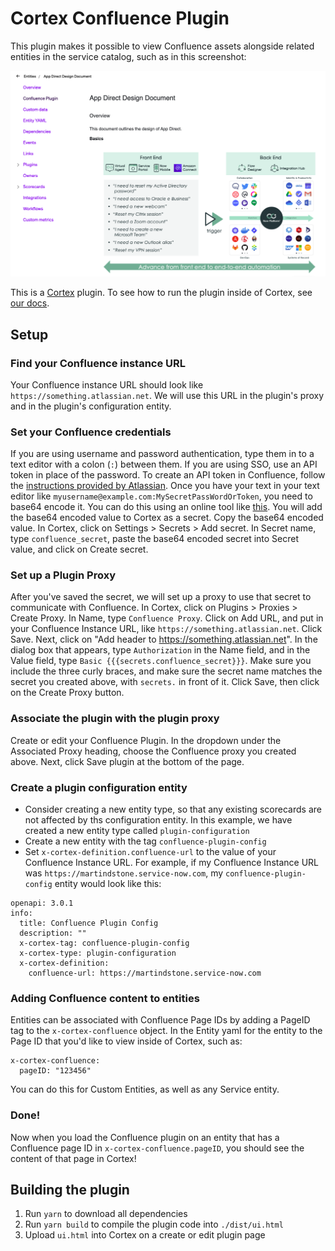 # Cortex Confluence Plugin

This plugin makes it possible to view Confluence assets alongside related entities in the service catalog, such as in this screenshot:

![Cortex Confluence Plugin Screenshot](images/confluence-plugin-screenshot.png)

This is a [Cortex](https://www.cortex.io/) plugin. To see how to run the plugin inside of Cortex, see [our docs](https://docs.cortex.io/docs/plugins).

## Setup

### Find your Confluence instance URL

Your Confluence instance URL should look like `https://something.atlassian.net`. We will use this URL in the plugin's proxy and in the plugin's configuration entity.

### Set your Confluence credentials

If you are using username and password authentication, type them in to a text editor with a colon (`:`) between them. If you are using SSO, use an API token in place of the password. To create an API token in Confluence, follow the [instructions provided by Atlassian](https://support.atlassian.com/atlassian-account/docs/manage-api-tokens-for-your-atlassian-account/). Once you have your text in your text editor like `myusername@example.com:MySecretPassWordOrToken`, you need to base64 encode it. You can do this using an online tool like [this](https://www.base64encode.org). You will add the base64 encoded value to Cortex as a secret. Copy the base64 encoded value. In Cortex, click on Settings > Secrets > Add secret. In Secret name, type `confluence_secret`, paste the base64 encoded secret into Secret value, and click on Create secret.

### Set up a Plugin Proxy

After you've saved the secret, we will set up a proxy to use that secret to communicate with Confluence. In Cortex, click on Plugins > Proxies > Create Proxy. In Name, type `Confluence Proxy`. Click on Add URL, and put in your Confluence Instance URL, like `https://something.atlassian.net`. Click Save. Next, click on "Add header to https://something.atlassian.net". In the dialog box that appears, type `Authorization` in the Name field, and in the Value field, type `Basic {{{secrets.confluence_secret}}}`. Make sure you include the three curly braces, and make sure the secret name matches the secret you created above, with `secrets.` in front of it. Click Save, then click on the Create Proxy button.

### Associate the plugin with the plugin proxy

Create or edit your Confluence Plugin. In the dropdown under the Associated Proxy heading, choose the Confluence proxy you created above. Next, click Save plugin at the bottom of the page.

### Create a plugin configuration entity

- Consider creating a new entity type, so that any existing scorecards are not affected by ths configuration entity. In this example, we have created a new entity type called `plugin-configuration`
- Create a new entity with the tag `confluence-plugin-config`
- Set `x-cortex-definition.confluence-url` to the value of your Confluence Instance URL. For example, if my Confluence Instance URL was `https://martindstone.service-now.com`, my `confluence-plugin-config` entity would look like this:

```
openapi: 3.0.1
info:
  title: Confluence Plugin Config
  description: ""
  x-cortex-tag: confluence-plugin-config
  x-cortex-type: plugin-configuration
  x-cortex-definition:
    confluence-url: https://martindstone.service-now.com
```

### Adding Confluence content to entities

Entities can be associated with Confluence Page IDs by adding a PageID tag to the `x-cortex-confluence` object. In the Entity yaml for the entity to the Page ID that you'd like to view inside of Cortex, such as:

```
x-cortex-confluence:
  pageID: "123456"
```

You can do this for Custom Entities, as well as any Service entity.

### Done!

Now when you load the Confluence plugin on an entity that has a Confluence page ID in `x-cortex-confluence.pageID`, you should see the content of that page in Cortex!

## Building the plugin

1. Run `yarn` to download all dependencies
2. Run `yarn build` to compile the plugin code into `./dist/ui.html`
3. Upload `ui.html` into Cortex on a create or edit plugin page
